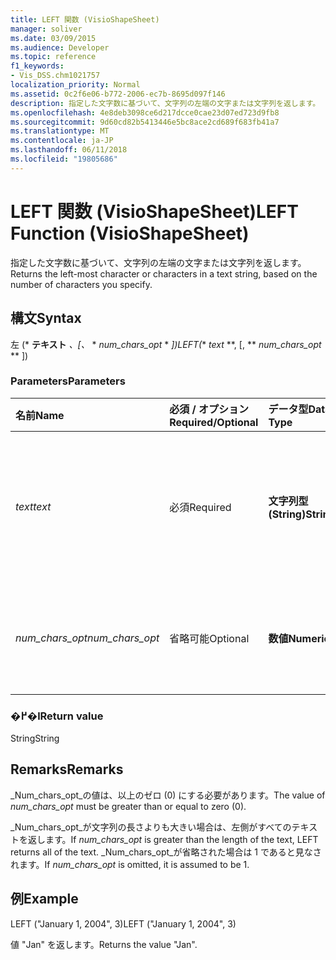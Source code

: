 ```yaml
---
title: LEFT 関数 (VisioShapeSheet)
manager: soliver
ms.date: 03/09/2015
ms.audience: Developer
ms.topic: reference
f1_keywords:
- Vis_DSS.chm1021757
localization_priority: Normal
ms.assetid: 0c2f6e06-b772-2006-ec7b-8695d097f146
description: 指定した文字数に基づいて、文字列の左端の文字または文字列を返します。
ms.openlocfilehash: 4e8deb3098ce6d217dcce0cae23d07ed723d9fb8
ms.sourcegitcommit: 9d60cd82b5413446e5bc8ace2cd689f683fb41a7
ms.translationtype: MT
ms.contentlocale: ja-JP
ms.lasthandoff: 06/11/2018
ms.locfileid: "19805686"
---
```

# <a name="left-function-visioshapesheet"></a><span data-ttu-id="d89b0-103">LEFT 関数 (VisioShapeSheet)</span><span class="sxs-lookup"><span data-stu-id="d89b0-103">LEFT Function (VisioShapeSheet)</span></span>

<span data-ttu-id="d89b0-104">指定した文字数に基づいて、文字列の左端の文字または文字列を返します。</span><span class="sxs-lookup"><span data-stu-id="d89b0-104">Returns the left-most character or characters in a text string, based on the number of characters you specify.</span></span>
  
## <a name="syntax"></a><span data-ttu-id="d89b0-105">構文</span><span class="sxs-lookup"><span data-stu-id="d89b0-105">Syntax</span></span>

<span data-ttu-id="d89b0-106">左 (* **テキスト** *、[、* * *num_chars_opt* * *])</span><span class="sxs-lookup"><span data-stu-id="d89b0-106">LEFT(** *text* **, [, ** *num_chars_opt* ** ])</span></span> 
  
### <a name="parameters"></a><span data-ttu-id="d89b0-107">Parameters</span><span class="sxs-lookup"><span data-stu-id="d89b0-107">Parameters</span></span>

|<span data-ttu-id="d89b0-108">**名前**</span><span class="sxs-lookup"><span data-stu-id="d89b0-108">**Name**</span></span>|<span data-ttu-id="d89b0-109">**必須 / オプション**</span><span class="sxs-lookup"><span data-stu-id="d89b0-109">**Required/Optional**</span></span>|<span data-ttu-id="d89b0-110">**データ型**</span><span class="sxs-lookup"><span data-stu-id="d89b0-110">**Data Type**</span></span>|<span data-ttu-id="d89b0-111">**説明**</span><span class="sxs-lookup"><span data-stu-id="d89b0-111">**Description**</span></span>|
|:-----|:-----|:-----|:-----|
| <span data-ttu-id="d89b0-112">_text_</span><span class="sxs-lookup"><span data-stu-id="d89b0-112">_text_</span></span> <br/> |<span data-ttu-id="d89b0-113">必須</span><span class="sxs-lookup"><span data-stu-id="d89b0-113">Required</span></span>  <br/> |<span data-ttu-id="d89b0-114">**文字列型 (String)**</span><span class="sxs-lookup"><span data-stu-id="d89b0-114">**String**</span></span> <br/> |<span data-ttu-id="d89b0-115">抽出する文字を含む文字列を指定します。</span><span class="sxs-lookup"><span data-stu-id="d89b0-115">The text string that contains the characters you want to extract.</span></span>  <br/> |
| <span data-ttu-id="d89b0-116">_num_chars_opt_</span><span class="sxs-lookup"><span data-stu-id="d89b0-116">_num_chars_opt_</span></span> <br/> |<span data-ttu-id="d89b0-117">省略可能</span><span class="sxs-lookup"><span data-stu-id="d89b0-117">Optional</span></span>  <br/> |<span data-ttu-id="d89b0-118">**数値**</span><span class="sxs-lookup"><span data-stu-id="d89b0-118">**Numeric**</span></span> <br/> |<span data-ttu-id="d89b0-119">抽出する文字数を指定します。</span><span class="sxs-lookup"><span data-stu-id="d89b0-119">The number of characters you want to extract.</span></span>  <br/> |
   
### <a name="return-value"></a><span data-ttu-id="d89b0-120">�߂�l</span><span class="sxs-lookup"><span data-stu-id="d89b0-120">Return value</span></span>

<span data-ttu-id="d89b0-121">String</span><span class="sxs-lookup"><span data-stu-id="d89b0-121">String</span></span>
  
## <a name="remarks"></a><span data-ttu-id="d89b0-122">Remarks</span><span class="sxs-lookup"><span data-stu-id="d89b0-122">Remarks</span></span>

<span data-ttu-id="d89b0-123">_Num_chars_opt_の値は、以上のゼロ (0) にする必要があります。</span><span class="sxs-lookup"><span data-stu-id="d89b0-123">The value of  _num_chars_opt_ must be greater than or equal to zero (0).</span></span> 
  
<span data-ttu-id="d89b0-124">_Num_chars_opt_が文字列の長さよりも大きい場合は、左側がすべてのテキストを返します。</span><span class="sxs-lookup"><span data-stu-id="d89b0-124">If  _num_chars_opt_ is greater than the length of the text, LEFT returns all of the text.</span></span> <span data-ttu-id="d89b0-125">_Num_chars_opt_が省略された場合は 1 であると見なされます。</span><span class="sxs-lookup"><span data-stu-id="d89b0-125">If  _num_chars_opt_ is omitted, it is assumed to be 1.</span></span> 
  
## <a name="example"></a><span data-ttu-id="d89b0-126">例</span><span class="sxs-lookup"><span data-stu-id="d89b0-126">Example</span></span>

<span data-ttu-id="d89b0-127">LEFT ("January 1, 2004", 3)</span><span class="sxs-lookup"><span data-stu-id="d89b0-127">LEFT ("January 1, 2004", 3)</span></span> 
  
<span data-ttu-id="d89b0-128">値 "Jan" を返します。</span><span class="sxs-lookup"><span data-stu-id="d89b0-128">Returns the value "Jan".</span></span> 
  

